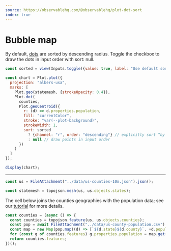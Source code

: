 ```yaml
---
source: https://observablehq.com/@observablehq/plot-dot-sort
index: true
---
```


# Bubble map

By default, [dots](https://observablehq.com/plot/marks/dot) are sorted by descending radius. Toggle the checkbox to draw the dots in input order with sort: null.

```js
const sorted = view(Inputs.toggle({value: true, label: "Use default sort"}));
```

```js echo
const chart = Plot.plot({
  projection: "albers-usa",
  marks: [
    Plot.geo(statemesh, {strokeOpacity: 0.4}),
    Plot.dot(
      counties,
      Plot.geoCentroid({
        r: (d) => d.properties.population,
        fill: "currentColor",
        stroke: "var(--plot-background)",
        strokeWidth: 1,
        sort: sorted
          ? {channel: "r", order: "descending"} // explicitly sort “by descending radius”, which is the default
          : null // draw points in input order
      })
    )
  ]
});

display(chart);
```

---

```js echo
const us = FileAttachment("../data/us-counties-10m.json").json();
```

```js echo
const statemesh = topojson.mesh(us, us.objects.states);
```

The cell below joins the counties geographies with the population data; see our [tutorial](https://observablehq.com/@observablehq/build-your-first-choropleth-map-with-observable-plot) for more details.

```js echo
const counties = (async () => {
  const counties = topojson.feature(us, us.objects.counties);
  const pop = await FileAttachment("../data/us-county-population.csv").csv();
  const map = new Map(pop.map((d) => [`${d.state}${d.county}`, +d.population]));
  for (const g of counties.features) g.properties.population = map.get(g.id);
  return counties.features;
})();
```
